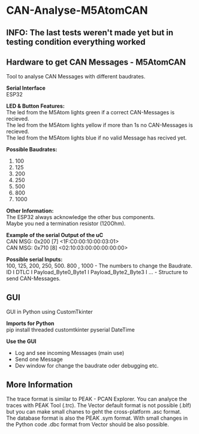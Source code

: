 # CAN-Analyse-M5AtomCAN

## INFO: The last tests weren't made yet but in testing condition everything worked

## Hardware to get CAN Messages - M5AtomCAN
Tool to analyse CAN Messages with different baudrates.

**Serial Interface**\
ESP32

**LED & Button Features:**\
The led from the M5Atom lights green if a correct CAN-Messages is recieved.\
The led from the M5Atom lights yellow if more than 1s no CAN-Messages is recieved.\
The led from the M5Atom lights blue if no valid Message has recived yet.

**Possible Baudrates:**
1. 100
2. 125
3. 200
4. 250
5. 500
6. 800
7. 1000

**Other Information:**\
The ESP32 always acknowledge the other bus components.\
Maybe you ned a termination resistor (120Ohm).

**Example of the serial Output of the uC**\
CAN MSG: 0x200 [7] <1F:C0:00:10:00:03:01> \
CAN MSG: 0x710 [8] <02:10:03:00:00:00:00:00>

**Possible serial Inputs:**\
100, 125, 200, 250, 500. 800 , 1000 - The numbers to change the Baudrate. \
ID I DTLC I Payload_Byte0_Byte1 I Payload_Byte2_Byte3 I ... - Structure to send CAN-Messages.

## GUI
GUI in Python using CustomTkinter

**Imports for Python**\
pip install threaded customtkinter pyserial DateTime

**Use the GUI**
- Log and see incoming Messages (main use)
- Send one Message
- Dev window for change the baudrate oder debugging etc.

## More Information
The trace format is similar to PEAK - PCAN Explorer. You can analyce the traces with PEAK Tool (.trc). The Vector default format is not possible (.blf) but you can make small chanes to geht the cross-platform .asc format.\
The database format is also the PEAK .sym format. With small changes in the Python code .dbc format from Vector should be also possible.
